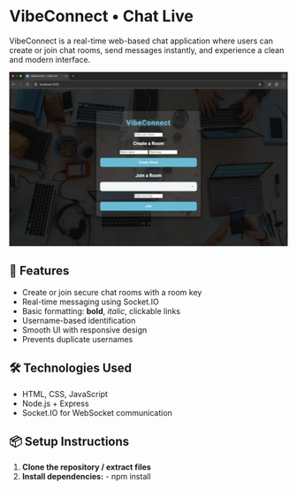 # VibeConnect • Chat Live

VibeConnect is a real-time web-based chat application where users can create or join chat rooms, send messages instantly, and experience a clean and modern interface.



![VibeConnect Preview](Screenshot.png)

## 🚀 Features

- Create or join secure chat rooms with a room key
- Real-time messaging using Socket.IO
- Basic formatting: **bold**, *italic*, clickable links
- Username-based identification
- Smooth UI with responsive design
- Prevents duplicate usernames

## 🛠️ Technologies Used

- HTML, CSS, JavaScript
- Node.js + Express
- Socket.IO for WebSocket communication

## 📦 Setup Instructions

1. **Clone the repository / extract files**
2. **Install dependencies:** - npm install
